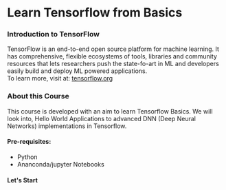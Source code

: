 <h1>Learn Tensorflow from Basics</h1>
<h3> Introduction to TensorFlow </h3>
<p>TensorFlow is an end-to-end open source platform for machine learning. It has comprehensive, flexible ecosystems of tools, libraries and community resources that lets researchers push the state-fo-art in ML and developers easily build and deploy ML powered applications.
  <br />
  To learn more, visit at: <a href="https://www.tensorflow.org/">tensorflow.org</a></p>
  
 <h3>About this Course</h3>
 <p>This course is developed with an aim to learn Tensorflow Basics. We will look into, Hello World Applications to advanced DNN (Deep Neural Networks) implementations in Tensorflow.
</p>
<h4>Pre-requisites: </h4>
<ul>
  <li>Python</li>
  <li>Ananconda/jupyter Notebooks</li>
</ul>
<h4>Let's Start</h4>


